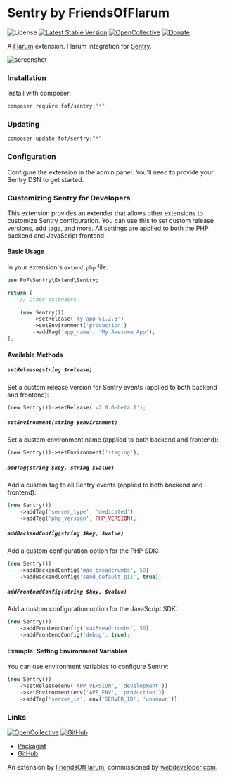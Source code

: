 # Sentry by FriendsOfFlarum

![License](https://img.shields.io/badge/license-MIT-blue.svg) [![Latest Stable Version](https://img.shields.io/packagist/v/fof/sentry.svg)](https://packagist.org/packages/fof/sentry) [![OpenCollective](https://img.shields.io/badge/opencollective-fof-blue.svg)](https://opencollective.com/fof/donate) [![Donate](https://img.shields.io/badge/donate-datitisev-important.svg)](https://datitisev.me/donate)

A [Flarum](http://flarum.org) extension. Flarum integration for [Sentry](https://sentry.io).

![screenshot](https://i.imgur.com/qDzH06a.png)

### Installation

Install with composer:

```sh
composer require fof/sentry:"*"
```

### Updating

```sh
composer update fof/sentry:"*"
```

### Configuration

Configure the extension in the admin panel. You'll need to provide your Sentry DSN to get started.

### Customizing Sentry for Developers

This extension provides an extender that allows other extensions to customize Sentry configuration. You can use this to set custom release versions, add tags, and more. All settings are applied to both the PHP backend and JavaScript frontend.

#### Basic Usage

In your extension's `extend.php` file:

```php
use FoF\Sentry\Extend\Sentry;

return [
    // Other extenders
    
    (new Sentry())
        ->setRelease('my-app-v1.2.3')
        ->setEnvironment('production')
        ->addTag('app_name', 'My Awesome App'),
];
```

#### Available Methods

##### `setRelease(string $release)`

Set a custom release version for Sentry events (applied to both backend and frontend):

```php
(new Sentry())->setRelease('v2.0.0-beta.1');
```

##### `setEnvironment(string $environment)`

Set a custom environment name (applied to both backend and frontend):

```php
(new Sentry())->setEnvironment('staging');
```

##### `addTag(string $key, string $value)`

Add a custom tag to all Sentry events (applied to both backend and frontend):

```php
(new Sentry())
    ->addTag('server_type', 'dedicated')
    ->addTag('php_version', PHP_VERSION);
```

##### `addBackendConfig(string $key, $value)`

Add a custom configuration option for the PHP SDK:

```php
(new Sentry())
    ->addBackendConfig('max_breadcrumbs', 50)
    ->addBackendConfig('send_default_pii', true);
```

##### `addFrontendConfig(string $key, $value)`

Add a custom configuration option for the JavaScript SDK:

```php
(new Sentry())
    ->addFrontendConfig('maxBreadcrumbs', 50)
    ->addFrontendConfig('debug', true);
```

#### Example: Setting Environment Variables

You can use environment variables to configure Sentry:

```php
(new Sentry())
    ->setRelease(env('APP_VERSION', 'development'))
    ->setEnvironment(env('APP_ENV', 'production'))
    ->addTag('server_id', env('SERVER_ID', 'unknown'));
```

### Links

[![OpenCollective](https://img.shields.io/badge/donate-friendsofflarum-44AEE5?style=for-the-badge&logo=open-collective)](https://opencollective.com/fof/donate) [![GitHub](https://img.shields.io/badge/donate-datitisev-ea4aaa?style=for-the-badge&logo=github)](https://datitisev.me/donate/github)

- [Packagist](https://packagist.org/packages/fof/sentry)
- [GitHub](https://github.com/FriendsOfFlarum/sentry)

An extension by [FriendsOfFlarum](https://github.com/FriendsOfFlarum), commissioned by [webdeveloper.com](https://webdeveloper.com).
